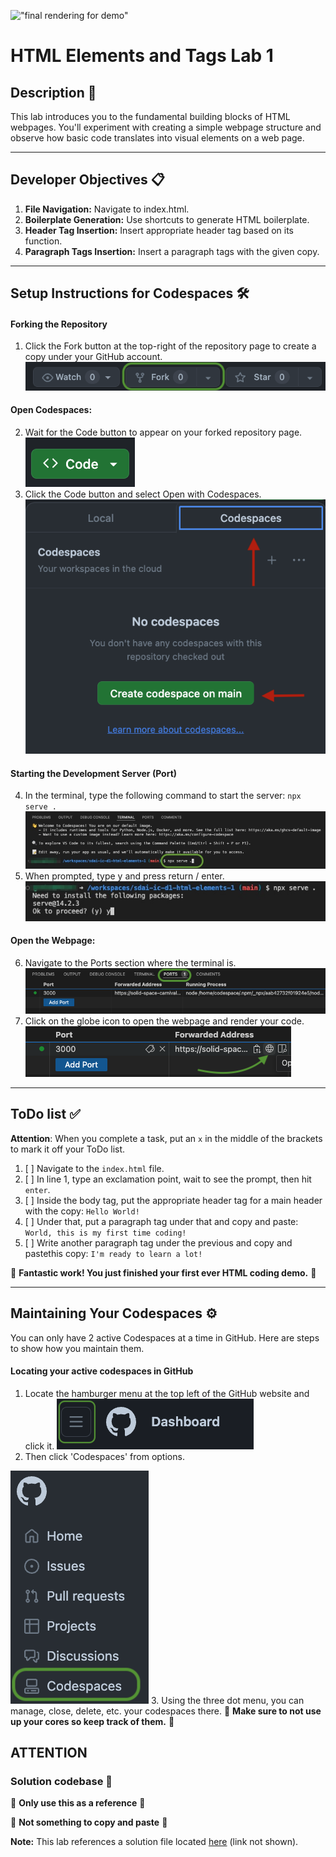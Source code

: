 !["final rendering for demo"](assets/images/html_elements_demo_solution_render.jpg)
# HTML Elements and Tags Lab 1

## Description 📄
This lab introduces you to the fundamental building blocks of HTML webpages. You'll experiment with creating a simple webpage structure and observe how basic code translates into visual elements on a web page.

---

## Developer Objectives 📋
1. **File Navigation:** Navigate to index.html.
2. **Boilerplate Generation:** Use shortcuts to generate HTML boilerplate.
3. **Header Tag Insertion:** Insert appropriate header tag based on its function.
4. **Paragraph Tags Insertion:** Insert a paragraph tags with the given copy.

---

## Setup Instructions for Codespaces 🛠️
#### Forking the Repository
1. Click the Fork button at the top-right of the repository page to create a copy under your GitHub account.
!["github fork button"](assets/images/sdai-repo-fork-ex.png)
#### Open Codespaces:
2. Wait for the Code button to appear on your forked repository page.
!["github code button"](assets/images/sdai-code-button-example.png)
3. Click the Code button and select Open with Codespaces.
!["codespace button example"](assets/images/sdai-repo-codespace-example.png)
#### Starting the Development Server (Port)
4.  In the terminal, type the following command to start the server: `npx serve .`
!["terminal example for npx"](assets/images/sdai-csp-terminal-exple.jpg)
5. When prompted, type y and press return / enter.
!["terminal example for npx"](assets/images/sdai-csp-terminal-exple_2.jpg)
#### Open the Webpage:
6. Navigate to the Ports section where the terminal is.
!["VS code port tab"](assets/images/sdai-port-1-ex.png)
7. Click on the globe icon to open the webpage and render your code.
!["how to open port"](assets/images/sdai-port-example.png)

---

## ToDo list ✅
**Attention**: When you complete a task, put an `x` in the middle of the brackets to mark it off your ToDo list.

1. [ ] Navigate to the `index.html` file. 
2. [ ] In line 1, type an exclamation point, wait to see the prompt, then hit `enter`.
3. [ ] Inside the body tag, put the appropriate header tag for a main header with the copy: 
   `Hello World!`
4. [ ] Under that, put a paragraph tag under that and copy and paste:
    `World, this is my first time coding!`
5. [ ] Write another paragraph tag under the previous and copy and pastethis copy:
   `I'm ready to learn a lot!`

🎊 **Fantastic work! You just finished your first ever HTML coding demo.** 🎊

---

## Maintaining Your Codespaces ⚙️
You can only have 2 active Codespaces at a time in GitHub. Here are steps to show how you maintain them. 

#### Locating your active codespaces in GitHub
1. Locate the hamburger menu at the top left of the GitHub website and click it. 
!["Hamburger button"](assets/images/sdai-repo-hamburger-example.png)
2. Then click 'Codespaces' from options.

!["codespace option"](assets/images/sdai-repo-csp-example.png)
3. Using the three dot menu, you can manage, close, delete, etc. your codespaces there. 
🛑 **Make sure to not use up your cores so keep track of them.** 🛑

## ATTENTION 


### Solution codebase 👀
🛑 **Only use this as a reference** 🛑

💾 **Not something to copy and paste** 💾

**Note:**  This lab references a solution file located [here](https://github.com/HackerUSA-CE/sdai-ic-d1-html-elements-1/blob/demo-solution/index.html) (link not shown).
